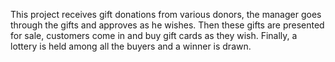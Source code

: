 This project receives gift donations from various donors, the manager goes through the gifts and approves as he wishes. 
Then these gifts are presented for sale, customers come in and buy gift cards as they wish. 
Finally, a lottery is held among all the buyers and a winner is drawn.



